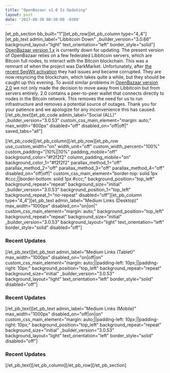 ```yaml
---
title: "OpenBazaar v1.0 Is Updating" 
layout: post
date: '2017-08-30 00:30:00 -0300'
---
```

        
\[et\_pb\_section bb\_built="1"\]\[et\_pb\_row\]\[et\_pb\_column type="4\_4"\]\[et\_pb\_text admin\_label="Libbitcoin Down" \_builder\_version="3.0.66" background\_layout="light" text\_orientation="left" border\_style="solid"\] [OpenBazaar version 1.x](https://openbazaar.org/download) is currently down for updating. The present version of OpenBazaar relies on a few federated Libbitcoin servers, which are Bitcoin full nodes, to interact with the Bitcoin blockchain. This was a remnant of when the project was DarkMarket. Unfortunately, after [the recent SegWit activation](https://www.openbazaar.org/blog/openbazaar-wallet-integrates-segwit/) they had issues and became corrupted. They are now resyncing the blockchain, which takes quite a while, but they should be caught up this evening. To avoid similar problems in [OpenBazaar version 2.0](https://medium.com/@therealopenbazaar/openbazaar-2-0-p2p-trade-takes-the-next-step-4d75b7f23ec8#.m82tjvq47) we not only made the decision to move away from Libbitcoin but from servers entirely. 2.0 contains a peer-to-peer wallet that connects directly to nodes in the Bitcoin network. This removes the need for us to run infrastructure and removes a potential source of outages. Thank you for your patience and we apologize for any inconvenience this has caused. \[/et\_pb\_text\]\[et\_pb\_code admin\_label="Social (ALL)" \_builder\_version="3.0.53" custom\_css\_main\_element="margin: auto;" max\_width="800px" disabled="off" disabled\_on="off|off|" saved\_tabs="all"\]<div width="100%" style="margin: 0 auto !important;"><!-- \[et\_pb\_line\_break\_holder\] --><!-- \[et\_pb\_line\_break\_holder\] --><div class="a2a\_kit a2a\_kit\_size\_32 a2a\_default\_style"><!-- \[et\_pb\_line\_break\_holder\] --> <a class="a2a\_button\_tumblr"></a><!-- \[et\_pb\_line\_break\_holder\] --> <a class="a2a\_button\_facebook"></a><!-- \[et\_pb\_line\_break\_holder\] --> <a class="a2a\_button\_twitter"></a><!-- \[et\_pb\_line\_break\_holder\] --> <a class="a2a\_dd" href="https://www.addtoany.com/share"></a><!-- \[et\_pb\_line\_break\_holder\] --></div><!-- \[et\_pb\_line\_break\_holder\] --><!-- \[et\_pb\_line\_break\_holder\] --><script async src="https://static.addtoany.com/menu/page.js"></script><!-- \[et\_pb\_line\_break\_holder\] --><!-- \[et\_pb\_line\_break\_holder\] --></div>\[/et\_pb\_code\]\[/et\_pb\_column\]\[/et\_pb\_row\]\[et\_pb\_row use\_custom\_width="on" width\_unit="off" custom\_width\_percent="100%" custom\_padding="|10%||10%" padding\_mobile="off" background\_color="#f2f2f2" column\_padding\_mobile="on" background\_color\_1="#f2f2f2" parallax\_method\_1="off" parallax\_method\_2="off" parallax\_method\_3="off" parallax\_method\_4="off" disabled\_on="off|off|" custom\_css\_main\_element="border-top: solid 1px #ccc;||border-bottom: solid 1px #ccc;" background\_position="top\_left" background\_repeat="repeat" background\_size="initial" \_builder\_version="3.0.53" background\_position\_1="top\_left" background\_repeat\_1="no-repeat" disabled="off"\]\[et\_pb\_column type="4\_4"\]\[et\_pb\_text admin\_label="Medium Links (Desktop)" max\_width="1000px" disabled\_on="on|on|" custom\_css\_main\_element="margin: auto;" background\_position="top\_left" background\_repeat="repeat" background\_size="initial" \_builder\_version="3.0.53" background\_layout="light" text\_orientation="left" border_style="solid" disabled="off"\]

### Recent Updates

\[/et\_pb\_text\]\[et\_pb\_text admin\_label="Medium Links (Tablet)" max\_width="1000px" disabled\_on="on|off|on" custom\_css\_main\_element="margin: auto;||padding-left: 10px;||padding-right: 10px;" background\_position="top\_left" background\_repeat="repeat" background\_size="initial" \_builder\_version="3.0.53" background\_layout="light" text\_orientation="left" border_style="solid" disabled="off"\]

### Recent Updates

\[/et\_pb\_text\]\[et\_pb\_text admin\_label="Medium Links (Mobile)" max\_width="1000px" disabled\_on="off|on|on" custom\_css\_main\_element="margin: auto;||padding-left: 10px;||padding-right: 10px;" background\_position="top\_left" background\_repeat="repeat" background\_size="initial" \_builder\_version="3.0.53" background\_layout="light" text\_orientation="left" border_style="solid" disabled="off"\]

### Recent Updates

\[/et\_pb\_text\]\[/et\_pb\_column\]\[/et\_pb\_row\]\[/et\_pb\_section\]